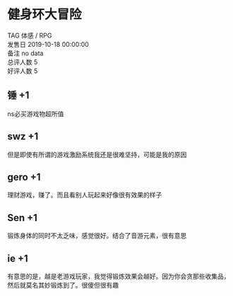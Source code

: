 



# 健身环大冒险
  
TAG 体感 / RPG  
发售日 2019-10-18 00:00:00  
备注 no data  
总评人数 5  
好评人数 5
## 锤 +1


ns必买游戏物超所值
## swz +1


但是即使有所谓的游戏激励系统我还是很难坚持，可能是我的原因
## gero +1


理财游戏，赚了。而且看别人玩起来好像很有效果的样子
## Sen +1


锻炼身体的同时不太乏味，感觉很好。结合了音游元素，很有意思
## ie +1


有意思的是，越是老游戏玩家，我觉得锻炼效果会越好。因为你会贪那些收集品，然后就莫名其妙锻炼到了。很傻但很有趣